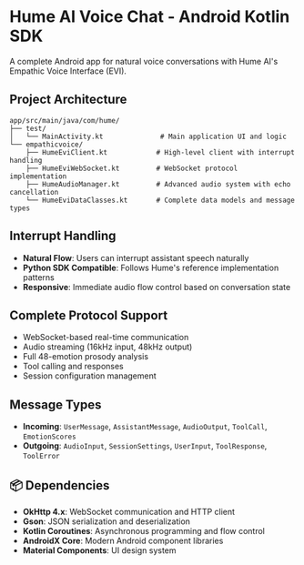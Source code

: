 # Hume AI Voice Chat - Android Kotlin SDK

A complete Android app for natural voice conversations with Hume AI's Empathic Voice Interface (EVI).
## Project Architecture

```
app/src/main/java/com/hume/
├── test/
│   └── MainActivity.kt              # Main application UI and logic
└── empathicvoice/
    ├── HumeEviClient.kt            # High-level client with interrupt handling
    ├── HumeEviWebSocket.kt         # WebSocket protocol implementation  
    ├── HumeAudioManager.kt         # Advanced audio system with echo cancellation
    └── HumeEviDataClasses.kt       # Complete data models and message types
```


## Interrupt Handling
- **Natural Flow**: Users can interrupt assistant speech naturally
- **Python SDK Compatible**: Follows Hume's reference implementation patterns
- **Responsive**: Immediate audio flow control based on conversation state


## Complete Protocol Support
- WebSocket-based real-time communication
- Audio streaming (16kHz input, 48kHz output)
- Full 48-emotion prosody analysis
- Tool calling and responses
- Session configuration management

## Message Types
- **Incoming**: `UserMessage`, `AssistantMessage`, `AudioOutput`, `ToolCall`, `EmotionScores`
- **Outgoing**: `AudioInput`, `SessionSettings`, `UserInput`, `ToolResponse`, `ToolError`

## 📦 Dependencies

- **OkHttp 4.x**: WebSocket communication and HTTP client
- **Gson**: JSON serialization and deserialization  
- **Kotlin Coroutines**: Asynchronous programming and flow control
- **AndroidX Core**: Modern Android component libraries
- **Material Components**: UI design system


